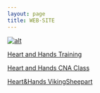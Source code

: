 ```yaml
---
layout: page
title: WEB-SITE
---
```


[![alt](https://www.keepandshare.com/graphics/thirdparty/oem_logos/10/183130-1423513517.jpg)](https://heartandhandstraining.github.io/main/)

[Heart and Hands Training](http://www.heartandhandstraining.com)

[Heart and Hands CNA Class](https://heartandhandstraining.github.io/CNA/)

[Heart&Hands VikingSheepart](https://vikingsheepart.github.io/main/)
